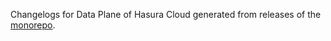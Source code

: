 Changelogs for Data Plane of Hasura Cloud generated from releases of the [monorepo](https://github.com/hasura/graphql-engine-mono).